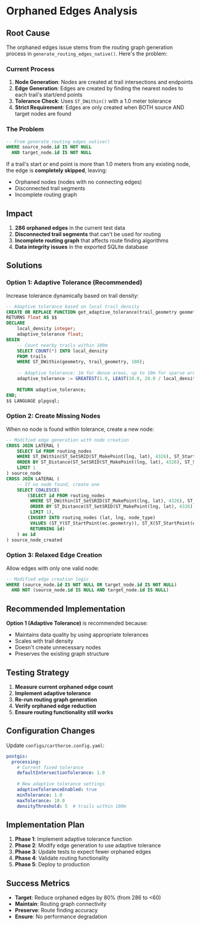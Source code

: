 # Orphaned Edges Analysis

## Root Cause

The orphaned edges issue stems from the routing graph generation process in `generate_routing_edges_native()`. Here's the problem:

### Current Process
1. **Node Generation**: Nodes are created at trail intersections and endpoints
2. **Edge Generation**: Edges are created by finding the nearest nodes to each trail's start/end points
3. **Tolerance Check**: Uses `ST_DWithin()` with a 1.0 meter tolerance
4. **Strict Requirement**: Edges are only created when BOTH source AND target nodes are found

### The Problem
```sql
-- From generate_routing_edges_native()
WHERE source_node.id IS NOT NULL
  AND target_node.id IS NOT NULL
```

If a trail's start or end point is more than 1.0 meters from any existing node, the edge is **completely skipped**, leaving:
- Orphaned nodes (nodes with no connecting edges)
- Disconnected trail segments
- Incomplete routing graph

## Impact

1. **286 orphaned edges** in the current test data
2. **Disconnected trail segments** that can't be used for routing
3. **Incomplete routing graph** that affects route finding algorithms
4. **Data integrity issues** in the exported SQLite database

## Solutions

### Option 1: Adaptive Tolerance (Recommended)
Increase tolerance dynamically based on trail density:

```sql
-- Adaptive tolerance based on local trail density
CREATE OR REPLACE FUNCTION get_adaptive_tolerance(trail_geometry geometry) 
RETURNS float AS $$
DECLARE
    local_density integer;
    adaptive_tolerance float;
BEGIN
    -- Count nearby trails within 100m
    SELECT COUNT(*) INTO local_density
    FROM trails 
    WHERE ST_DWithin(geometry, trail_geometry, 100);
    
    -- Adaptive tolerance: 1m for dense areas, up to 10m for sparse areas
    adaptive_tolerance := GREATEST(1.0, LEAST(10.0, 20.0 / local_density));
    
    RETURN adaptive_tolerance;
END;
$$ LANGUAGE plpgsql;
```

### Option 2: Create Missing Nodes
When no node is found within tolerance, create a new node:

```sql
-- Modified edge generation with node creation
CROSS JOIN LATERAL (
    SELECT id FROM routing_nodes 
    WHERE ST_DWithin(ST_SetSRID(ST_MakePoint(lng, lat), 4326), ST_StartPoint(ec.geometry), $1)
    ORDER BY ST_Distance(ST_SetSRID(ST_MakePoint(lng, lat), 4326), ST_StartPoint(ec.geometry))
    LIMIT 1
) source_node
CROSS JOIN LATERAL (
    -- If no node found, create one
    SELECT COALESCE(
        (SELECT id FROM routing_nodes 
         WHERE ST_DWithin(ST_SetSRID(ST_MakePoint(lng, lat), 4326), ST_StartPoint(ec.geometry), $1)
         ORDER BY ST_Distance(ST_SetSRID(ST_MakePoint(lng, lat), 4326), ST_StartPoint(ec.geometry))
         LIMIT 1),
        (INSERT INTO routing_nodes (lat, lng, node_type) 
         VALUES (ST_Y(ST_StartPoint(ec.geometry)), ST_X(ST_StartPoint(ec.geometry)), 'endpoint')
         RETURNING id)
    ) as id
) source_node_created
```

### Option 3: Relaxed Edge Creation
Allow edges with only one valid node:

```sql
-- Modified edge creation logic
WHERE (source_node.id IS NOT NULL OR target_node.id IS NOT NULL)
  AND NOT (source_node.id IS NULL AND target_node.id IS NULL)
```

## Recommended Implementation

**Option 1 (Adaptive Tolerance)** is recommended because:
- Maintains data quality by using appropriate tolerances
- Scales with trail density
- Doesn't create unnecessary nodes
- Preserves the existing graph structure

## Testing Strategy

1. **Measure current orphaned edge count**
2. **Implement adaptive tolerance**
3. **Re-run routing graph generation**
4. **Verify orphaned edge reduction**
5. **Ensure routing functionality still works**

## Configuration Changes

Update `configs/carthorse.config.yaml`:

```yaml
postgis:
  processing:
    # Current fixed tolerance
    defaultIntersectionTolerance: 1.0
    
    # New adaptive tolerance settings
    adaptiveToleranceEnabled: true
    minTolerance: 1.0
    maxTolerance: 10.0
    densityThreshold: 5  # trails within 100m
```

## Implementation Plan

1. **Phase 1**: Implement adaptive tolerance function
2. **Phase 2**: Modify edge generation to use adaptive tolerance
3. **Phase 3**: Update tests to expect fewer orphaned edges
4. **Phase 4**: Validate routing functionality
5. **Phase 5**: Deploy to production

## Success Metrics

- **Target**: Reduce orphaned edges by 80% (from 286 to <60)
- **Maintain**: Routing graph connectivity
- **Preserve**: Route finding accuracy
- **Ensure**: No performance degradation 